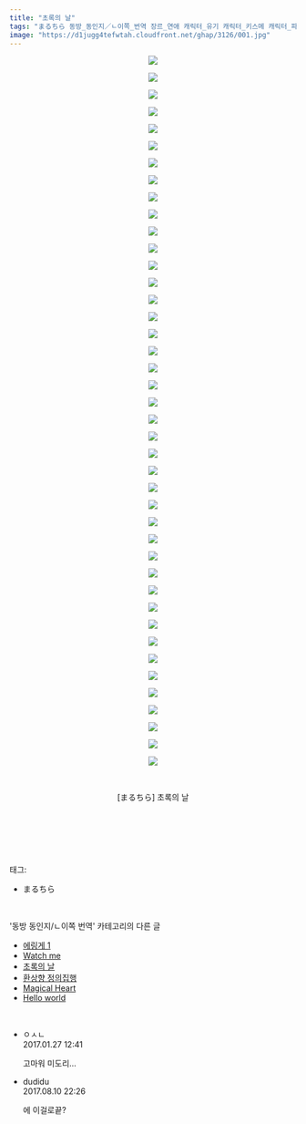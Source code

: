 ```yaml
---
title: "초록의 날"
tags: "まるちら 동방_동인지／ㄴ이쪽_번역 장르_연애 캐릭터_유기 캐릭터_키스메 캐릭터_파르시"
image: "https://d1jugg4tefwtah.cloudfront.net/ghap/3126/001.jpg"
---
```

<div class="article">
<p style="text-align: center; clear: none; float: none;"><img src="{{ site.imgserver11 }}/ghap/3126/001.jpg"/></p>
<p style="text-align: center; clear: none; float: none;"><img src="{{ site.imgserver11 }}/ghap/3126/002.jpg"/></p>
<p style="text-align: center; clear: none; float: none;"><img src="{{ site.imgserver11 }}/ghap/3126/003.jpg"/></p>
<p style="text-align: center; clear: none; float: none;"><img src="{{ site.imgserver11 }}/ghap/3126/004.jpg"/></p>
<p style="text-align: center; clear: none; float: none;"><img src="{{ site.imgserver11 }}/ghap/3126/005.jpg"/></p>
<p style="text-align: center; clear: none; float: none;"><img src="{{ site.imgserver11 }}/ghap/3126/006.jpg"/></p>
<p style="text-align: center; clear: none; float: none;"><img src="{{ site.imgserver11 }}/ghap/3126/007.jpg"/></p>
<p style="text-align: center; clear: none; float: none;"><img src="{{ site.imgserver11 }}/ghap/3126/008.jpg"/></p>
<p style="text-align: center; clear: none; float: none;"><img src="{{ site.imgserver11 }}/ghap/3126/009.jpg"/></p>
<p style="text-align: center; clear: none; float: none;"><img src="{{ site.imgserver11 }}/ghap/3126/010.jpg"/></p>
<p style="text-align: center; clear: none; float: none;"><img src="{{ site.imgserver11 }}/ghap/3126/011.jpg"/></p>
<p style="text-align: center; clear: none; float: none;"><img src="{{ site.imgserver11 }}/ghap/3126/012.jpg"/></p>
<p style="text-align: center; clear: none; float: none;"><img src="{{ site.imgserver11 }}/ghap/3126/013.jpg"/></p>
<p style="text-align: center; clear: none; float: none;"><img src="{{ site.imgserver11 }}/ghap/3126/014.jpg"/></p>
<p style="text-align: center; clear: none; float: none;"><img src="{{ site.imgserver11 }}/ghap/3126/015.jpg"/></p>
<p style="text-align: center; clear: none; float: none;"><img src="{{ site.imgserver11 }}/ghap/3126/016.jpg"/></p>
<p style="text-align: center; clear: none; float: none;"><img src="{{ site.imgserver11 }}/ghap/3126/017.jpg"/></p>
<p style="text-align: center; clear: none; float: none;"><img src="{{ site.imgserver11 }}/ghap/3126/018.jpg"/></p>
<p style="text-align: center; clear: none; float: none;"><img src="{{ site.imgserver11 }}/ghap/3126/019.jpg"/></p>
<p style="text-align: center; clear: none; float: none;"><img src="{{ site.imgserver11 }}/ghap/3126/020.jpg"/></p>
<p style="text-align: center; clear: none; float: none;"><img src="{{ site.imgserver11 }}/ghap/3126/021.jpg"/></p>
<p style="text-align: center; clear: none; float: none;"><img src="{{ site.imgserver11 }}/ghap/3126/022.jpg"/></p>
<p style="text-align: center; clear: none; float: none;"><img src="{{ site.imgserver11 }}/ghap/3126/023.jpg"/></p>
<p style="text-align: center; clear: none; float: none;"><img src="{{ site.imgserver11 }}/ghap/3126/024.jpg"/></p>
<p style="text-align: center; clear: none; float: none;"><img src="{{ site.imgserver11 }}/ghap/3126/025.jpg"/></p>
<p style="text-align: center; clear: none; float: none;"><img src="{{ site.imgserver11 }}/ghap/3126/026.jpg"/></p>
<p style="text-align: center; clear: none; float: none;"><img src="{{ site.imgserver11 }}/ghap/3126/027.jpg"/></p>
<p style="text-align: center; clear: none; float: none;"><img src="{{ site.imgserver11 }}/ghap/3126/028.jpg"/></p>
<p style="text-align: center; clear: none; float: none;"><img src="{{ site.imgserver11 }}/ghap/3126/029.jpg"/></p>
<p style="text-align: center; clear: none; float: none;"><img src="{{ site.imgserver11 }}/ghap/3126/030.jpg"/></p>
<p style="text-align: center; clear: none; float: none;"><img src="{{ site.imgserver11 }}/ghap/3126/031.jpg"/></p>
<p style="text-align: center; clear: none; float: none;"><img src="{{ site.imgserver11 }}/ghap/3126/032.jpg"/></p>
<p style="text-align: center; clear: none; float: none;"><img src="{{ site.imgserver11 }}/ghap/3126/033.jpg"/></p>
<p style="text-align: center; clear: none; float: none;"><img src="{{ site.imgserver11 }}/ghap/3126/034.jpg"/></p>
<p style="text-align: center; clear: none; float: none;"><img src="{{ site.imgserver11 }}/ghap/3126/035.jpg"/></p>
<p style="text-align: center; clear: none; float: none;"><img src="{{ site.imgserver11 }}/ghap/3126/036.jpg"/></p>
<p style="text-align: center; clear: none; float: none;"><img src="{{ site.imgserver11 }}/ghap/3126/037.jpg"/></p>
<p style="text-align: center; clear: none; float: none;"><img src="{{ site.imgserver11 }}/ghap/3126/038.jpg"/></p>
<p style="text-align: center; clear: none; float: none;"><img src="{{ site.imgserver11 }}/ghap/3126/039.jpg"/></p>
<p style="text-align: center; clear: none; float: none;"><img src="{{ site.imgserver11 }}/ghap/3126/040.jpg"/></p>
<p style="text-align: center; clear: none; float: none;"><img src="{{ site.imgserver11 }}/ghap/3126/041.jpg"/></p>
<p style="text-align: center; clear: none; float: none;"><img src="{{ site.imgserver11 }}/ghap/3126/042.jpg"/></p>
<p style="text-align: center; clear: none; float: none;"><br/></p>
<p style="text-align: center; clear: none; float: none;">[まるちら] 초록의 날</p>
<p style="text-align: center; clear: none; float: none;"><br/></p>
<p><br/></p>
</div><br/>
<div class="tagTrail">
<p>태그: </p>
<ul>
<li>まるちら</li>
</ul>
</div><br/>
<div class="another">
<p>'동방 동인지/ㄴ이쪽 번역' 카테고리의 다른 글</p>
<ul>
<li><a href="/ghap_3135">에링게 1</a></li>
<li><a href="/ghap_3127">Watch me</a></li>
<li><a href="/ghap_3126">초록의 날</a></li>
<li><a href="/ghap_3123">환상향 정의집행</a></li>
<li><a href="/ghap_3122">Magical Heart</a></li>
<li><a href="/ghap_3121">Hello world</a></li>
</ul>
</div><br/>
<div class="cb_module cb_fluid">
<div class="cb_wrt cb_profile">
<div class="comment">
<ul>
<li class="cb_thumb_off" id="comment14901436">
<div class="cb_comment_area">
<div class="cb_info_area">
<div class="cb_section">
<span class="cb_nick_name">ㅇㅅㄴ</span>
</div>
<div class="cb_section">
<span class="cb_date">2017.01.27 12:41 </span>
</div>
</div>
<div class="cb_dsc_comment">
<p class="cb_dsc">
											고마워 미도리...
										</p>
</div>
</div></li>
<li class="cb_thumb_off" id="comment15056458">
<div class="cb_comment_area">
<div class="cb_info_area">
<div class="cb_section">
<span class="cb_nick_name">dudidu</span>
</div>
<div class="cb_section">
<span class="cb_date">2017.08.10 22:26 </span>
</div>
</div>
<div class="cb_dsc_comment">
<p class="cb_dsc">
											에 이걸로끝?
										</p>
</div>
</div></li>
</ul>
</div>
</div><!-- commentList close -->
</div><br/>
